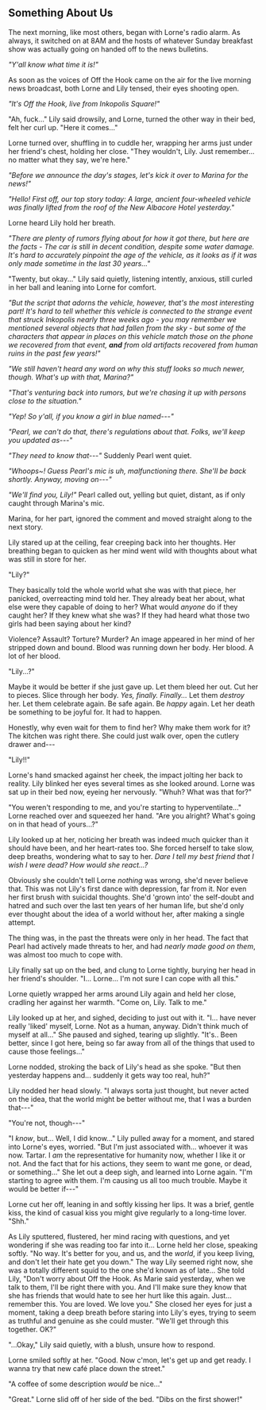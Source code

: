 ## Something About Us

The next morning, like most others, began with Lorne's radio alarm. As always, it switched on at 8AM and the hosts of whatever Sunday breakfast show was actually going on handed off to the news bulletins.

*"Y'all know what time it is!"*

As soon as the voices of Off the Hook came on the air for the live morning news broadcast, both Lorne and Lily tensed, their eyes shooting open.

*"It's Off the Hook, live from Inkopolis Square!"*

"Ah, fuck..." Lily said drowsily, and Lorne, turned the other way in their bed, felt her curl up. "Here it comes..."

Lorne turned over, shuffling in to cuddle her, wrapping her arms just under her friend's chest, holding her close. "They wouldn't, Lily. Just remember... no matter what they say, we're here."

*"Before we announce the day's stages, let's kick it over to Marina for the news!"*

*"Hello! First off, our top story today: A large, ancient four-wheeled vehicle was finally lifted from the roof of the New Albacore Hotel yesterday."*

Lorne heard Lily hold her breath.

*"There are plenty of rumors flying about for how it got there, but here are the facts - The car is still in decent condition, despite some water damage. It's hard to accurately pinpoint the age of the vehicle, as it looks as if it was only made sometime in the last 30 years..."*

"Twenty, but okay..." Lily said quietly, listening intently, anxious, still curled in her ball and leaning into Lorne for comfort.

_"But the script that adorns the vehicle, however, that's the most interesting part! It's hard to tell whether this vehicle is connected to the strange event that struck Inkopolis nearly three weeks ago - you may remember we mentioned several objects that had fallen from the sky - but some of the characters that appear in places on this vehicle match those on the phone we recovered from that event, **and** from old artifacts recovered from human ruins in the past few years!"_

*"We still haven't heard any word on why this stuff looks so much newer, though. What's up with that, Marina?"*

*"That's venturing back into rumors, but we're chasing it up with persons close to the situation."*

*"Yep! So y'all, if you know a girl in blue named---"*

*"Pearl, we can't do that, there's regulations about that. Folks, we'll keep you updated as---"*

*"They need to know that---"* Suddenly Pearl went quiet.

*"Whoops\~! Guess Pearl's mic is uh, malfunctioning there. She'll be back shortly. Anyway, moving on---"*

*"We'll find you, Lily!"* Pearl called out, yelling but quiet, distant, as if only caught through Marina's mic.

Marina, for her part, ignored the comment and moved straight along to the next story.

Lily stared up at the ceiling, fear creeping back into her thoughts. Her breathing began to quicken as her mind went wild with thoughts about what was still in store for her.

"Lily?"

They basically told the whole world what she was with that piece, her panicked, overreacting mind told her. They already beat her about, what else were they capable of doing to her? What would *anyone* do if they caught her? If they knew what she was? If they had heard what those two girls had been saying about her kind?

Violence? Assault? Torture? Murder? An image appeared in her mind of her stripped down and bound. Blood was running down her body. Her blood. A lot of her blood.

"Lily...?"

Maybe it would be better if she just gave up. Let them bleed her out. Cut her to pieces. Slice through her body. *Yes, finally. Finally...* Let them *destroy* her. Let them celebrate again. Be safe again. Be *happy* again. Let her death be something to be joyful for. It had to happen.

Honestly, why even wait for them to find her? Why make them work for it? The kitchen was right there. She could just walk over, open the cutlery drawer and---

"Lily!!"

Lorne's hand smacked against her cheek, the impact jolting her back to reality. Lily blinked her eyes several times as she looked around. Lorne was sat up in their bed now, eyeing her nervously. "Whuh? What was that for?"

"You weren't responding to me, and you're starting to hyperventilate..." Lorne reached over and squeezed her hand. "Are you alright? What's going on in that head of yours...?"

Lily looked up at her, noticing her breath was indeed much quicker than it should have been, and her heart-rates too. She forced herself to take slow, deep breaths, wondering what to say to her. *Dare I tell my best friend that I wish I were dead? How would she react...?*

Obviously she couldn't tell Lorne *nothing* was wrong, she'd never believe that. This was not Lily's first dance with depression, far from it. Nor even her first brush with suicidal thoughts. She'd 'grown into' the self-doubt and hatred and such over the last ten years of her human life, but she'd only ever thought about the idea of a world without her, after making a single attempt.

The thing was, in the past the threats were only in her head. The fact that Pearl had actively made threats to her, and had *nearly made good on them*, was almost too much to cope with.

Lily finally sat up on the bed, and clung to Lorne tightly, burying her head in her friend's shoulder. "I... Lorne... I'm not sure I can cope with all this."

Lorne quietly wrapped her arms around Lily again and held her close, cradling her against her warmth. "Come on, Lily. Talk to me."

Lily looked up at her, and sighed, deciding to just out with it. "I... have never really 'liked' myself, Lorne. Not as a human, anyway. Didn't think much of myself at all..." She paused and sighed, tearing up slightly. "It's.. Been better, since I got here, being so far away from all of the things that used to cause those feelings..."

Lorne nodded, stroking the back of Lily's head as she spoke. "But then yesterday happens and... suddenly it gets way too real, huh?"

Lily nodded her head slowly. "I always sorta just thought, but never acted on the idea, that the world might be better without me, that I was a burden that---"

"You're not, though---"

"I *know*, but... Well, I did know..." Lily pulled away for a moment, and stared into Lorne's eyes, worried. "But I'm just associated with... whoever it was now. Tartar. I *am* the representative for humanity now, whether I like it or not. And the fact that for his actions, they seem to want me gone, or dead, or something..." She let out a deep sigh, and learned into Lorne again. "I'm starting to agree with them. I'm causing us all too much trouble. Maybe it would be better if---"

Lorne cut her off, leaning in and softly kissing her lips. It was a brief, gentle kiss, the kind of casual kiss you might give regularly to a long-time lover. "Shh."

As Lily sputtered, flustered, her mind racing with questions, and yet wondering if she was reading too far into it... Lorne held her close, speaking softly. "No way. It's better for you, and us, and the *world*, if you keep living, and don't let their hate get you down." The way Lily seemed right now, she was a totally different squid to the one she'd known as of late... She told Lily, "Don't worry about Off the Hook. As Marie said yesterday, when we talk to them, I'll be right there with you. And I'll make sure they know that she has friends that would hate to see her hurt like this again. Just... remember this. You are loved. We love you." She closed her eyes for just a moment, taking a deep breath before staring into Lily's eyes, trying to seem as truthful and genuine as she could muster. "We'll get through this together. OK?"

"...Okay," Lily said quietly, with a blush, unsure how to respond.

Lorne smiled softly at her. "Good. Now c'mon, let's get up and get ready. I wanna try that new café place down the street."

"A coffee of some description *would* be nice..."

"Great." Lorne slid off of her side of the bed. "Dibs on the first shower!"
